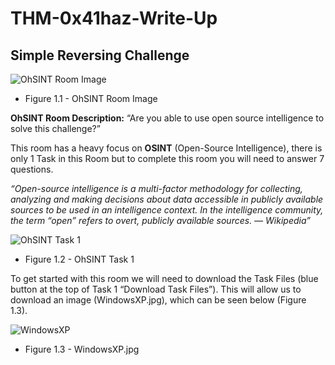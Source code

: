 # THM-0x41haz-Write-Up
## Simple Reversing Challenge


![OhSINT Room Image](https://user-images.githubusercontent.com/29344252/172438032-abff2b5e-de9b-4763-83cc-6eaa52d24cf8.png?style=centerme)

 
- Figure 1.1 - OhSINT Room Image

**OhSINT Room Description:** “Are you able to use open source intelligence to solve this challenge?”

This room has a heavy focus on **OSINT** (Open-Source Intelligence), there is only 1 Task in this Room but to complete this room you will need to answer 7 questions.

*“Open-source intelligence is a multi-factor methodology for collecting, analyzing and making decisions about data accessible in publicly available sources to be used in an intelligence context. In the intelligence community, the term “open” refers to overt, publicly available sources. — Wikipedia”*

![OhSINT Task 1](https://user-images.githubusercontent.com/29344252/172439411-dca6094b-ea20-4aa9-8554-3409a409007d.png)

- Figure 1.2 - OhSINT Task 1

To get started with this room we will need to download the Task Files (blue button at the top of Task 1 “Download Task Files”). This will allow us to download an image (WindowsXP.jpg), which can be seen below (Figure 1.3).

![WindowsXP](https://user-images.githubusercontent.com/29344252/172439458-f4c61d9c-60a8-4301-80ef-0613a419e441.jpg)

- Figure 1.3 - WindowsXP.jpg
